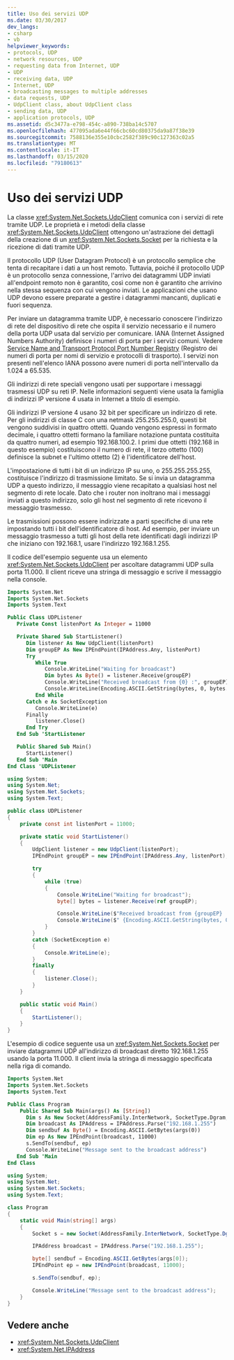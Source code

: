 ```yaml
---
title: Uso dei servizi UDP
ms.date: 03/30/2017
dev_langs:
- csharp
- vb
helpviewer_keywords:
- protocols, UDP
- network resources, UDP
- requesting data from Internet, UDP
- UDP
- receiving data, UDP
- Internet, UDP
- broadcasting messages to multiple addresses
- data requests, UDP
- UdpClient class, about UdpClient class
- sending data, UDP
- application protocols, UDP
ms.assetid: d5c3477a-e798-454c-a890-738ba14c5707
ms.openlocfilehash: 477095ada6e44f66cbc60cd80375da9a87f38e39
ms.sourcegitcommit: 7588136e355e10cbc2582f389c90c127363c02a5
ms.translationtype: MT
ms.contentlocale: it-IT
ms.lasthandoff: 03/15/2020
ms.locfileid: "79180613"
---
```

# <a name="using-udp-services"></a>Uso dei servizi UDP
La classe <xref:System.Net.Sockets.UdpClient> comunica con i servizi di rete tramite UDP. Le proprietà e i metodi della classe <xref:System.Net.Sockets.UdpClient> ottengono un'astrazione dei dettagli della creazione di un <xref:System.Net.Sockets.Socket> per la richiesta e la ricezione di dati tramite UDP.

Il protocollo UDP (User Datagram Protocol) è un protocollo semplice che tenta di recapitare i dati a un host remoto. Tuttavia, poiché il protocollo UDP è un protocollo senza connessione, l'arrivo dei datagrammi UDP inviati all'endpoint remoto non è garantito, così come non è garantito che arrivino nella stessa sequenza con cui vengono inviati. Le applicazioni che usano UDP devono essere preparate a gestire i datagrammi mancanti, duplicati e fuori sequenza.

Per inviare un datagramma tramite UDP, è necessario conoscere l'indirizzo di rete del dispositivo di rete che ospita il servizio necessario e il numero della porta UDP usata dal servizio per comunicare. IANA (Internet Assigned Numbers Authority) definisce i numeri di porta per i servizi comuni. Vedere [Service Name and Transport Protocol Port Number Registry](https://www.iana.org/assignments/service-names-port-numbers/service-names-port-numbers.xhtml) (Registro dei numeri di porta per nomi di servizio e protocolli di trasporto). I servizi non presenti nell'elenco IANA possono avere numeri di porta nell'intervallo da 1.024 a 65.535.

Gli indirizzi di rete speciali vengono usati per supportare i messaggi trasmessi UDP su reti IP. Nelle informazioni seguenti viene usata la famiglia di indirizzi IP versione 4 usata in Internet a titolo di esempio.

Gli indirizzi IP versione 4 usano 32 bit per specificare un indirizzo di rete. Per gli indirizzi di classe C con una netmask 255.255.255.0, questi bit vengono suddivisi in quattro ottetti. Quando vengono espressi in formato decimale, i quattro ottetti formano la familiare notazione puntata costituita da quattro numeri, ad esempio 192.168.100.2. I primi due ottetti (192.168 in questo esempio) costituiscono il numero di rete, il terzo ottetto (100) definisce la subnet e l'ultimo ottetto (2) è l'identificatore dell'host.

L'impostazione di tutti i bit di un indirizzo IP su uno, o 255.255.255.255, costituisce l'indirizzo di trasmissione limitato. Se si invia un datagramma UDP a questo indirizzo, il messaggio viene recapitato a qualsiasi host nel segmento di rete locale. Dato che i router non inoltrano mai i messaggi inviati a questo indirizzo, solo gli host nel segmento di rete ricevono il messaggio trasmesso.

Le trasmissioni possono essere indirizzate a parti specifiche di una rete impostando tutti i bit dell'identificatore di host. Ad esempio, per inviare un messaggio trasmesso a tutti gli host della rete identificati dagli indirizzi IP che iniziano con 192.168.1, usare l'indirizzo 192.168.1.255.

Il codice dell'esempio seguente usa un elemento <xref:System.Net.Sockets.UdpClient> per ascoltare datagrammi UDP sulla porta 11.000. Il client riceve una stringa di messaggio e scrive il messaggio nella console.

```vb
Imports System.Net
Imports System.Net.Sockets
Imports System.Text

Public Class UDPListener
   Private Const listenPort As Integer = 11000

   Private Shared Sub StartListener()
      Dim listener As New UdpClient(listenPort)
      Dim groupEP As New IPEndPoint(IPAddress.Any, listenPort)
      Try
         While True
            Console.WriteLine("Waiting for broadcast")
            Dim bytes As Byte() = listener.Receive(groupEP)
            Console.WriteLine("Received broadcast from {0} :", groupEP)
            Console.WriteLine(Encoding.ASCII.GetString(bytes, 0, bytes.Length))
         End While
      Catch e As SocketException
         Console.WriteLine(e)
      Finally
         listener.Close()
      End Try
   End Sub 'StartListener

   Public Shared Sub Main()
      StartListener()
   End Sub 'Main
End Class 'UDPListener
```

```csharp
using System;
using System.Net;
using System.Net.Sockets;
using System.Text;

public class UDPListener
{
    private const int listenPort = 11000;

    private static void StartListener()
    {
        UdpClient listener = new UdpClient(listenPort);
        IPEndPoint groupEP = new IPEndPoint(IPAddress.Any, listenPort);

        try
        {
            while (true)
            {
                Console.WriteLine("Waiting for broadcast");
                byte[] bytes = listener.Receive(ref groupEP);

                Console.WriteLine($"Received broadcast from {groupEP} :");
                Console.WriteLine($" {Encoding.ASCII.GetString(bytes, 0, bytes.Length)}");
            }
        }
        catch (SocketException e)
        {
            Console.WriteLine(e);
        }
        finally
        {
            listener.Close();
        }
    }

    public static void Main()
    {
        StartListener();
    }
}
```

L'esempio di codice seguente usa un <xref:System.Net.Sockets.Socket> per inviare datagrammi UDP all'indirizzo di broadcast diretto 192.168.1.255 usando la porta 11.000. Il client invia la stringa di messaggio specificata nella riga di comando.

```vb
Imports System.Net
Imports System.Net.Sockets
Imports System.Text

Public Class Program
    Public Shared Sub Main(args() As [String])
      Dim s As New Socket(AddressFamily.InterNetwork, SocketType.Dgram, ProtocolType.Udp)
      Dim broadcast As IPAddress = IPAddress.Parse("192.168.1.255")
      Dim sendbuf As Byte() = Encoding.ASCII.GetBytes(args(0))
      Dim ep As New IPEndPoint(broadcast, 11000)
      s.SendTo(sendbuf, ep)
      Console.WriteLine("Message sent to the broadcast address")
   End Sub 'Main
End Class
```

```csharp
using System;
using System.Net;
using System.Net.Sockets;
using System.Text;

class Program
{
    static void Main(string[] args)
    {
        Socket s = new Socket(AddressFamily.InterNetwork, SocketType.Dgram, ProtocolType.Udp);

        IPAddress broadcast = IPAddress.Parse("192.168.1.255");

        byte[] sendbuf = Encoding.ASCII.GetBytes(args[0]);
        IPEndPoint ep = new IPEndPoint(broadcast, 11000);

        s.SendTo(sendbuf, ep);

        Console.WriteLine("Message sent to the broadcast address");
    }
}
```

## <a name="see-also"></a>Vedere anche

- <xref:System.Net.Sockets.UdpClient>
- <xref:System.Net.IPAddress>
